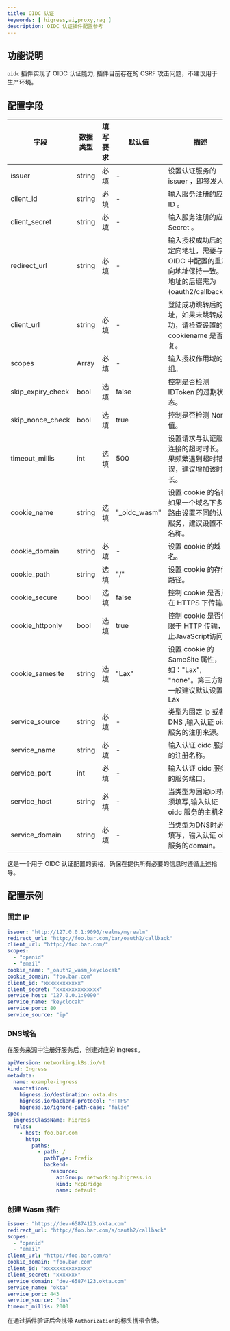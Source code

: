 ```yaml
---
title: OIDC 认证
keywords: [ higress,ai,proxy,rag ]
description: OIDC 认证插件配置参考
---
```


## 功能说明

`oidc` 插件实现了 OIDC 认证能力, 插件目前存在的 CSRF 攻击问题，不建议用于生产环境。

## 配置字段

| 字段                | 数据类型   | 填写要求 | 默认值        | 描述                                                               |
|-------------------|--------|------|------------|------------------------------------------------------------------|
| issuer            | string | 必填   | -          | 设置认证服务的 issuer ，即签发人。                                            |
| client_id         | string | 必填   | -          | 输入服务注册的应用 ID 。                                                   |
| client_secret     | string | 必填   | -          | 输入服务注册的应用 Secret 。                                               |
| redirect_url      | string | 必填   | -          | 输入授权成功后的重定向地址，需要与 OIDC 中配置的重定向地址保持一致。该地址的后缀需为 (oauth2/callback)。 |
| client_url        | string | 必填   | -          | 登陆成功跳转后的地址，如果未跳转成功，请检查设置的 cookiename 是否重复。                       |
| scopes            | Array  | 必填   | -          | 输入授权作用域的数组。                                                      |
| skip_expiry_check | bool   | 选填   | false      | 控制是否检测 IDToken 的过期状态。                                            |
| skip_nonce_check  | bool   | 选填   | true       | 控制是否检测 Nonce 值。                                                  |
| timeout_millis    | int    | 选填   | 500        | 设置请求与认证服务连接的超时时长。如果频繁遇到超时错误，建议增加该时长。                             |
| cookie_name       | string | 选填   | "_oidc_wasm" | 设置 cookie 的名称, 如果一个域名下多个路由设置不同的认证服务，建议设置不同名称。                    |
| cookie_domain     | string | 必填   | -          | 设置 cookie 的域名。                                                   |
| cookie_path       | string | 选填   | "/"        | 设置 cookie 的存储路径。                                                 |
| cookie_secure     | bool   | 选填   | false      | 控制 cookie 是否只在 HTTPS 下传输。                                        |
| cookie_httponly   | bool   | 选填   | true       | 控制 cookie 是否仅限于 HTTP 传输，禁止JavaScript访问。                          |
| cookie_samesite   | string | 选填   | "Lax"      | 设置 cookie 的 SameSite 属性，如："Lax", "none"。第三方跳转一般建议默认设置为Lax        |
| service_source    | string | 必填   | -          | 类型为固定 ip 或者 DNS ,输入认证 oidc 服务的注册来源。                              |
| service_name      | string | 必填   | -          | 输入认证 oidc 服务的注册名称。                                               |
| service_port      | int    | 必填   | -          | 输入认证 oidc 服务的服务端口。                                               |
| service_host      | string | 必填   | -          | 当类型为固定ip时必须填写,输入认证 oidc 服务的主机名。                                  |
| service_domain    | string | 必填   | -          | 当类型为DNS时必须填写，输入认证 oidc 服务的domain。                                |

这是一个用于 OIDC 认证配置的表格，确保在提供所有必要的信息时遵循上述指导。

## 配置示例

### 固定 IP

```yaml
issuer: "http://127.0.0.1:9090/realms/myrealm"
redirect_url: "http://foo.bar.com/bar/oauth2/callback"
client_url: "http://foo.bar.com/"
scopes:
  - "openid"
  - "email"
cookie_name: "_oauth2_wasm_keyclocak"
cookie_domain: "foo.bar.com"
client_id: "xxxxxxxxxxxx"
client_secret: "xxxxxxxxxxxxxx"
service_host: "127.0.0.1:9090"
service_name: "keyclocak"
service_port: 80
service_source: "ip"
```

### DNS域名

在服务来源中注册好服务后，创建对应的 ingress。

```yaml
apiVersion: networking.k8s.io/v1
kind: Ingress
metadata:
  name: example-ingress
  annotations:
    higress.io/destination: okta.dns
    higress.io/backend-protocol: "HTTPS"
    higress.io/ignore-path-case: "false"
spec:
  ingressClassName: higress
  rules:
    - host: foo.bar.com
      http:
        paths:
          - path: /
            pathType: Prefix
            backend:
              resource:
                apiGroup: networking.higress.io
                kind: McpBridge
                name: default

```
### 创建 Wasm 插件

```yaml
issuer: "https://dev-65874123.okta.com"
redirect_url: "http://foo.bar.com/a/oauth2/callback"
scopes:
  - "openid"
  - "email"
client_url: "http://foo.bar.com/a"
cookie_domain: "foo.bar.com"
client_id: "xxxxxxxxxxxxxxx"
client_secret: "xxxxxxx"
service_domain: "dev-65874123.okta.com"
service_name: "okta"
service_port: 443
service_source: "dns"
timeout_millis: 2000
```

在通过插件验证后会携带 `Authorization`的标头携带令牌。
